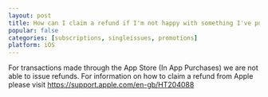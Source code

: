 ```yaml
---
layout: post
title: How can I claim a refund if I'm not happy with something I've purchased?
popular: false
categories: [subscriptions, singleissues, promotions]
platform: iOS
---
```

For transactions made through the App Store (In App Purchases) we are not able to issue refunds. For information on how to claim a refund from Apple please visit https://support.apple.com/en-gb/HT204088
